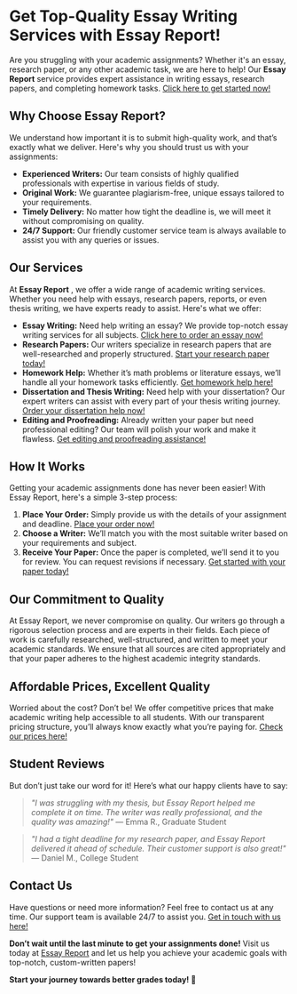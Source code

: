# Get Top-Quality Essay Writing Services with Essay Report!

Are you struggling with your academic assignments? Whether it's an essay, research paper, or any other academic task, we are here to help! Our **Essay Report** service provides expert assistance in writing essays, research papers, and completing homework tasks. [Click here to get started now!](https://tinyurl.com/topessay?keyword=essay+report)

## Why Choose Essay Report?

We understand how important it is to submit high-quality work, and that’s exactly what we deliver. Here's why you should trust us with your assignments:

- **Experienced Writers:** Our team consists of highly qualified professionals with expertise in various fields of study.
- **Original Work:** We guarantee plagiarism-free, unique essays tailored to your requirements.
- **Timely Delivery:** No matter how tight the deadline is, we will meet it without compromising on quality.
- **24/7 Support:** Our friendly customer service team is always available to assist you with any queries or issues.

## Our Services

At **Essay Report** , we offer a wide range of academic writing services. Whether you need help with essays, research papers, reports, or even thesis writing, we have experts ready to assist. Here's what we offer:

- **Essay Writing:** Need help writing an essay? We provide top-notch essay writing services for all subjects. [Click here to order an essay now!](https://tinyurl.com/topessay?keyword=essay+report)
- **Research Papers:** Our writers specialize in research papers that are well-researched and properly structured. [Start your research paper today!](https://tinyurl.com/topessay?keyword=essay+report)
- **Homework Help:** Whether it’s math problems or literature essays, we’ll handle all your homework tasks efficiently. [Get homework help here!](https://tinyurl.com/topessay?keyword=essay+report)
- **Dissertation and Thesis Writing:** Need help with your dissertation? Our expert writers can assist with every part of your thesis writing journey. [Order your dissertation help now!](https://tinyurl.com/topessay?keyword=essay+report)
- **Editing and Proofreading:** Already written your paper but need professional editing? Our team will polish your work and make it flawless. [Get editing and proofreading assistance!](https://tinyurl.com/topessay?keyword=essay+report)

## How It Works

Getting your academic assignments done has never been easier! With Essay Report, here's a simple 3-step process:

1. **Place Your Order:** Simply provide us with the details of your assignment and deadline. [Place your order now!](https://tinyurl.com/topessay?keyword=essay+report)
2. **Choose a Writer:** We’ll match you with the most suitable writer based on your requirements and subject.
3. **Receive Your Paper:** Once the paper is completed, we’ll send it to you for review. You can request revisions if necessary. [Get started with your paper today!](https://tinyurl.com/topessay?keyword=essay+report)

## Our Commitment to Quality

At Essay Report, we never compromise on quality. Our writers go through a rigorous selection process and are experts in their fields. Each piece of work is carefully researched, well-structured, and written to meet your academic standards. We ensure that all sources are cited appropriately and that your paper adheres to the highest academic integrity standards.

## Affordable Prices, Excellent Quality

Worried about the cost? Don’t be! We offer competitive prices that make academic writing help accessible to all students. With our transparent pricing structure, you’ll always know exactly what you’re paying for. [Check our prices here!](https://tinyurl.com/topessay?keyword=essay+report)

## Student Reviews

But don’t just take our word for it! Here’s what our happy clients have to say:

> _"I was struggling with my thesis, but Essay Report helped me complete it on time. The writer was really professional, and the quality was amazing!"_ — Emma R., Graduate Student

> _"I had a tight deadline for my research paper, and Essay Report delivered it ahead of schedule. Their customer support is also great!"_ — Daniel M., College Student

## Contact Us

Have questions or need more information? Feel free to contact us at any time. Our support team is available 24/7 to assist you. [Get in touch with us here!](https://tinyurl.com/topessay?keyword=essay+report)

**Don’t wait until the last minute to get your assignments done!** Visit us today at [Essay Report](https://tinyurl.com/topessay?keyword=essay+report) and let us help you achieve your academic goals with top-notch, custom-written papers!

**Start your journey towards better grades today! 🌟**

